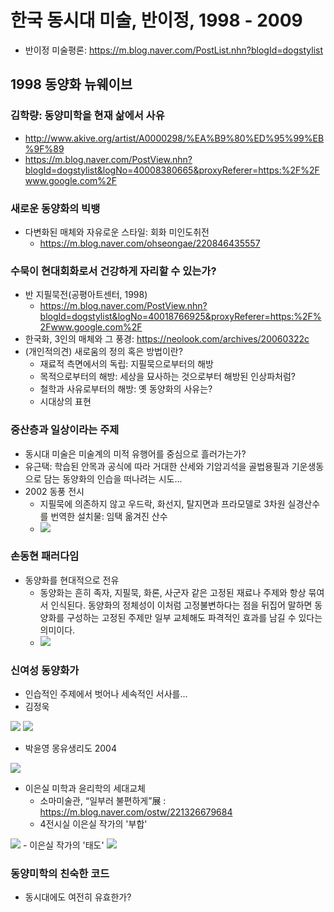 # 한국 동시대 미술, 반이정, 1998 - 2009
* 반이정 미술평론: https://m.blog.naver.com/PostList.nhn?blogId=dogstylist

## 1998 동양화 뉴웨이브
### 김학량: 동양미학을 현재 삶에서 사유
* http://www.akive.org/artist/A0000298/%EA%B9%80%ED%95%99%EB%9F%89
* https://m.blog.naver.com/PostView.nhn?blogId=dogstylist&logNo=40008380665&proxyReferer=https:%2F%2Fwww.google.com%2F

### 새로운 동양화의 빅뱅
* 다변화된 매체와 자유로운 스타일: 회화 미인도취전
  - https://m.blog.naver.com/ohseongae/220846435557
  
### 수묵이 현대회화로서 건강하게 자리할 수 있는가?
* 반 지필묵전(공평아트센터, 1998)
  - https://m.blog.naver.com/PostView.nhn?blogId=dogstylist&logNo=40018766925&proxyReferer=https:%2F%2Fwww.google.com%2F
* 한국화, 3인의 매체와 그 풍경: https://neolook.com/archives/20060322c
* (개인적의견) 새로움의 정의 혹은 방법이란?
  - 재료적 측면에서의 독립: 지필묵으로부터의 해방
  - 목적으로부터의 해방: 세상을 묘사하는 것으로부터 해방된 인상파처럼?
  - 철학과 사유로부터의 해방: 옛 동양화의 사유는?
  - 시대상의 표현

### 중산층과 일상이라는 주제
* 동시대 미술은 미술계의 미적 유행어를 중심으로 흘러가는가?
* 유근택: 학습된 안목과 공식에 따라 거대한 산세와 기암괴석을 골법용필과 기운생동으로 담는 동양화의 인습을 떠나려는 시도...
* 2002 동풍 전시
  - 지필묵에 의존하지 않고 우드락, 화선지, 탈지면과 프라모델로 3차원 실경산수를 번역한 설치물: 임택 옮겨진 산수
  - <img src="http://apks.co/upload/artwork/500_2cb978bd70acedc9eac90b5a8b1e1f67.jpg">
  
### 손동현 패러다임
* 동양화를 현대적으로 전유
  - 동양화는 흔히 족자, 지필묵, 화론, 사군자 같은 고정된 재료나 주제와 항상 묶여서 인식된다. 동양화의 정체성이 이처럼 고정불변하다는 점을 뒤집어 말하면 동양화를 구성하는 고정된 주제만 일부 교체해도 파격적인 효과를 남길 수 있다는 의미이다.
  - <img src="https://t1.daumcdn.net/cfile/blog/995F3A3C5D36AC032F?original">
  
### 신여성 동양화가
* 인습적인 주제에서 벗어나 세속적인 서사를...
* 김정욱
<img src="https://topclass.chosun.com/news_img/0804/0804_076.jpg">
<img src="https://topclass.chosun.com/news_img/0804/0804_076_2.jpg">

* 박윤영 몽유생리도 2004
<img src="http://blog.jinbo.net/attach/325/190109039.jpg">

* 이은실 미학과 윤리학의 세대교체
  - 소마미술관, “일부러 불편하게”展 : https://m.blog.naver.com/ostw/221326679684
  - 4전시실 이은실 작가의 '부합'
<img src="https://mblogthumb-phinf.pstatic.net/MjAxODA3MjZfMTU1/MDAxNTMyNTQzMjY2NTg2.g1SQExx4RyYbEIiykkfharsk7-XAfeR6mnNQtRqaq0Mg.6D0gRjOnwrB7CCfFtuCqpKUpXWkRFeEzb2zhXiL92c4g.JPEG.ostw/%EC%9D%B4%EC%9D%80%EC%8B%A4_%EC%9E%91%EA%B0%80%EC%9D%98_%EB%B6%80%ED%95%A9_01.jpg?type=w800">
  - 이은실 작가의 '태도'
<img src="https://mblogthumb-phinf.pstatic.net/MjAxODA3MjZfMTgw/MDAxNTMyNTQzMzIxMTE2.VeHI4i1rmQhJzCPsICd_ypaAkTmhrU5q5vO4ixQ2uNog.hZehCfJlgiZOPB_73trTrARaobh-BVVe_scVzmwNdJUg.JPEG.ostw/%EC%9D%B4%EC%9D%80%EC%8B%A4_%EC%9E%91%EA%B0%80%EC%9D%98_%ED%83%9C%EB%8F%84_01.jpg?type=w800">

### 동양미학의 친숙한 코드
  * 동시대에도 여전히 유효한가?
  
